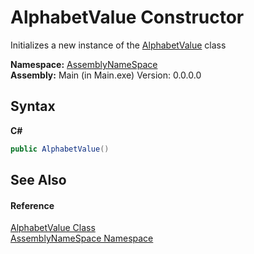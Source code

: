 # AlphabetValue Constructor 
 

Initializes a new instance of the <a href="a4a2143f-52be-d84e-9ab0-079c87bedfcf">AlphabetValue</a> class

**Namespace:**&nbsp;<a href="6bcc80ef-5cfd-db5f-1eb2-7297d1c16397">AssemblyNameSpace</a><br />**Assembly:**&nbsp;Main (in Main.exe) Version: 0.0.0.0

## Syntax

**C#**<br />
``` C#
public AlphabetValue()
```


## See Also


#### Reference
<a href="a4a2143f-52be-d84e-9ab0-079c87bedfcf">AlphabetValue Class</a><br /><a href="6bcc80ef-5cfd-db5f-1eb2-7297d1c16397">AssemblyNameSpace Namespace</a><br />